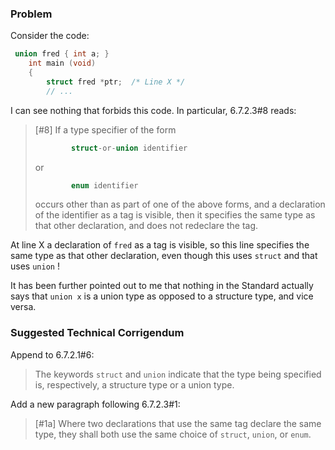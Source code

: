 ### Problem

Consider the code:

```c
 union fred { int a; }
    int main (void)
    {
        struct fred *ptr;  /* Line X */
        // ...
```

I can see nothing that forbids this code. In particular, 6.7.2.3#8 reads:

> \[#8] If a type specifier of the form
>
> ```c
>         struct-or-union identifier
> ```
>
> or
>
> ```c
>         enum identifier
> ```
>
> occurs other than as part of one of the above forms, and a declaration of the
> identifier as a tag is visible, then it specifies the same type as that other
> declaration, and does not redeclare the tag.

At line X a declaration of `fred` as a tag is visible, so this line specifies
the same type as that other declaration, even though this uses `struct` and that
uses `union` !

It has been further pointed out to me that nothing in the Standard actually says
that `union x` is a union type as opposed to a structure type, and vice versa.

### Suggested Technical Corrigendum

Append to 6.7.2.1#6:

> The keywords `struct` and `union` indicate that the type being specified is,
> respectively, a structure type or a union type.

Add a new paragraph following 6.7.2.3#1:

> \[#1a] Where two declarations that use the same tag declare the same type, they
> shall both use the same choice of `struct`, `union`, or `enum`.
